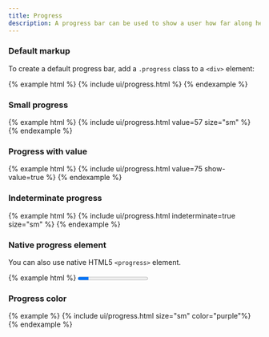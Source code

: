 ```yaml
---
title: Progress
description: A progress bar can be used to show a user how far along he is in a process.
---
```


### Default markup

To create a default progress bar, add a `.progress` class to a `<div>` element:

{% example html %}
{% include ui/progress.html %}
{% endexample %}

### Small progress

{% example html %}
{% include ui/progress.html value=57 size="sm" %}
{% endexample %}

### Progress with value

{% example html %}
{% include ui/progress.html value=75 show-value=true %}
{% endexample %}

### Indeterminate progress

{% example html %}
{% include ui/progress.html indeterminate=true size="sm" %}
{% endexample %}

### Native progress element

You can also use native HTML5 `<progress>` element.

{% example html %}
<progress class="progress progress-sm" value="15" max="100" />
{% endexample %}

### Progress color

{% example %}
{% include ui/progress.html size="sm" color="purple"%} 
{% endexample %}